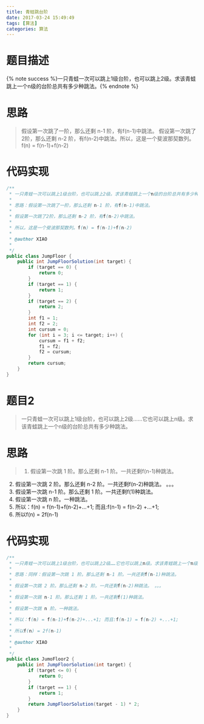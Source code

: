 ```yaml
---
title: 青蛙跳台阶
date: 2017-03-24 15:49:49
tags: [算法]
categories: 算法
---
```

# 题目描述
{% note success %}一只青蛙一次可以跳上1级台阶，也可以跳上2级。求该青蛙跳上一个n级的台阶总共有多少种跳法。{% endnote %}
<!--more-->
# 思路

>假设第一次跳了一阶，那么还剩 n-1 阶，有f(n-1)中跳法。 假设第一次跳了2阶，那么还剩 n-2 阶，有f(n-2)中跳法。所以，这是一个斐波那契数列。f(n) = f(n-1)+f(n-2)

# 代码实现
```java
/**
 * 一只青蛙一次可以跳上1级台阶，也可以跳上2级。求该青蛙跳上一个n级的台阶总共有多少种跳法。
 * 
 * 思路：假设第一次跳了一阶，那么还剩 n-1 阶，有f(n-1)中跳法。
 * 
 * 假设第一次跳了2阶，那么还剩 n-2 阶，有f(n-2)中跳法。
 * 
 * 所以，这是一个斐波那契数列。f(n) = f(n-1)+f(n-2)
 * 
 * @author XIAO
 *
 */
public class JumpFloor {
	public int JumpFloorSolution(int target) {
		if (target == 0) {
			return 0;
		}
		if (target == 1) {
			return 1;
		}
		if (target == 2) {
			return 2;
		}
		int f1 = 1;
		int f2 = 2;
		int cursum = 0;
		for (int i = 3; i <= target; i++) {
			cursum = f1 + f2;
			f1 = f2;
			f2 = cursum;
		}
		return cursum;
	}
}
```
# 题目2

>一只青蛙一次可以跳上1级台阶，也可以跳上2级……它也可以跳上n级。求该青蛙跳上一个n级的台阶总共有多少种跳法。

# 思路

>1. 假设第一次跳 1 阶。那么还剩 n-1 阶。一共还剩f(n-1)种跳法。
2. 假设第一次跳 2 阶。那么还剩 n-2 阶。一共还剩f(n-2)种跳法。 。。。
3. 假设第一次跳 n-1 阶。那么还剩 1 阶。一共还剩f(1)种跳法。
4. 假设第一次跳 n 阶。一种跳法。
5. 所以：f(n) = f(n-1)+f(n-2)+...+1; 而且:f(n-1) = f(n-2) +...+1;
6. 所以f(n) = 2f(n-1)

# 代码实现
```java
/**
 * 一只青蛙一次可以跳上1级台阶，也可以跳上2级……它也可以跳上n级。求该青蛙跳上一个n级的台阶总共有多少种跳法。
 * 
 * 思路：同样：假设第一次跳 1 阶。那么还剩 n-1 阶。一共还剩f(n-1)种跳法。
 * 
 * 假设第一次跳 2 阶。那么还剩 n-2 阶。一共还剩f(n-2)种跳法。 。。。
 * 
 * 假设第一次跳 n-1 阶。那么还剩 1 阶。一共还剩f(1)种跳法。
 * 
 * 假设第一次跳 n 阶。一种跳法。
 * 
 * 所以：f(n) = f(n-1)+f(n-2)+...+1; 而且:f(n-1) = f(n-2) +...+1;
 * 
 * 所以f(n) = 2f(n-1)
 * 
 * @author XIAO
 *
 */
public class JumoFloor2 {
	public int JumpFloorSolution(int target) {
		if (target <= 0) {
			return 0;
		}
		if (target == 1) {
			return 1;
		}
		return JumpFloorSolution(target - 1) * 2;
	}
}
```